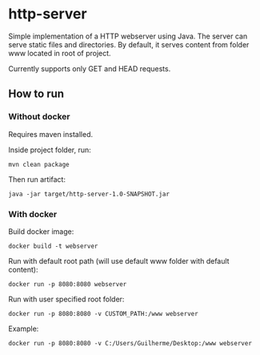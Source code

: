 
# http-server

Simple implementation of a HTTP webserver using Java. The server can serve static files and directories.  By default, it serves content from folder www located in root of project.

Currently supports only GET and HEAD requests.

## How to run

### Without docker
Requires maven installed.

Inside project folder, run:

    mvn clean package

Then run artifact:

    java -jar target/http-server-1.0-SNAPSHOT.jar

### With docker

Build docker image:


    docker build -t webserver


Run with default root path (will use default www folder with default content):


    docker run -p 8080:8080 webserver


Run with user specified root folder:

    docker run -p 8080:8080 -v CUSTOM_PATH:/www webserver

Example:

    docker run -p 8080:8080 -v C:/Users/Guilherme/Desktop:/www webserver
